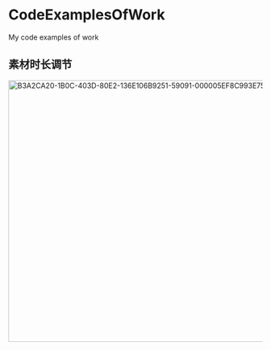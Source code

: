 # CodeExamplesOfWork
My code examples of work

## 素材时长调节
<img width="519" alt="B3A2CA20-1B0C-403D-80E2-136E106B9251-59091-000005EF8C993E75" src="https://user-images.githubusercontent.com/32796794/160753292-dbaf05e8-c751-4179-b1c9-0cacba9fbb97.PNG">
